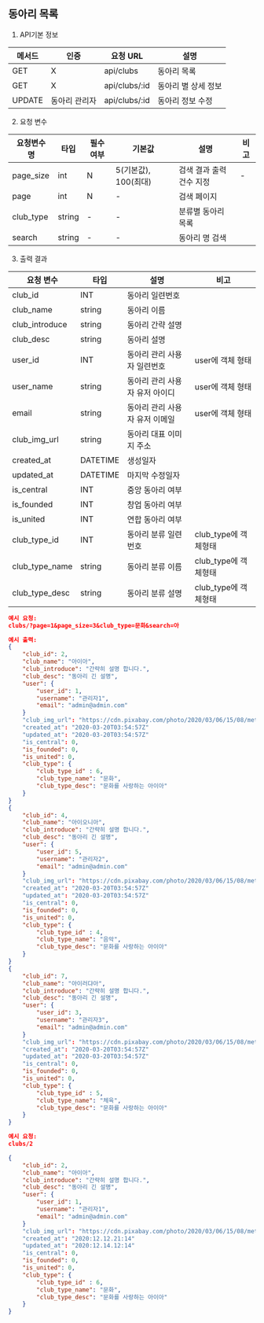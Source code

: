 ## 동아리 목록

1. API기본 정보

| 메서드 | 인증          | 요청 URL      | 설명                |
| ------ | ------------- | ------------- | ------------------- |
| GET    | X             | api/clubs     | 동아리 목록         |
| GET    | X             | api/clubs/:id | 동아리 별 상세 정보 |
| UPDATE | 동아리 관리자 | api/clubs/:id | 동아리 정보 수정    |

2. 요청 변수

| 요청변수 명 | 타입   | 필수여부 | 기본값                | 설명                     | 비고 |
| ----------- | ------ | -------- | --------------------- | ------------------------ | ---- |
| page_size   | int    | N        | 5(기본값),  100(최대) | 검색 결과 출력 건수 지정 | -    |
| page        | int    | N        | -                     | 검색 페이지              |      |
| club_type   | string | -        | -                     | 분류별 동아리 목록       |      |
| search      | string | -        | -                     | 동아리 명 검색           |      |

3. 출력 결과

| 요청 변수      | 타입     | 설명                            | 비고                 |
| -------------- | -------- | ------------------------------- | -------------------- |
| club_id        | INT      | 동아리 일련번호                 |                      |
| club_name      | string   | 동아리 이름                     |                      |
| club_introduce | string   | 동아리 간략 설명                |                      |
| club_desc      | string   | 동아리 설명                     |                      |
| user_id        | INT      | 동아리 관리 사용자 일련번호     | user에 객체 형태     |
| user_name      | string   | 동아리 관리 사용자 유저 아이디  | user에 객체 형태     |
| email          | string   | 동아리 관리 사용자 유저  이메일 | user에 객체 형태     |
| club_img_url   | string   | 동아리 대표 이미지 주소         |                      |
| created_at     | DATETIME | 생성일자                        |                      |
| updated_at     | DATETIME | 마지막 수정일자                 |                      |
| is_central     | INT      | 중앙 동아리 여부                |                      |
| is_founded     | INT      | 창업 동아리 여부                |                      |
| is_united      | INT      | 연합 동아리 여부                |                      |
| club_type_id   | INT      | 동아리 분류 일련 번호           | club_type에 객체형태 |
| club_type_name | string   | 동아리 분류 이름                | club_type에 객체형태 |
| club_type_desc | string   | 동아리 분류 설명                | club_type에 객체형태 |



```json
예시 요청:
clubs/?page=1&page_size=3&club_type=문화&search=아

예시 출력:
{
	"club_id": 2,
	"club_name": "아이아",
    "club_introduce": "간략히 설명 합니다.",
    "club_desc": "동아리 긴 설명",
    "user": {
        "user_id": 1,
        "username": "관리자1",
        "email": "admin@admin.com"
    }
    "club_img_url": "https://cdn.pixabay.com/photo/2020/03/06/15/08/metro-4907329__340.jpg"
    "created_at": "2020-03-20T03:54:57Z"
    "updated_at": "2020-03-20T03:54:57Z"
    "is_central": 0,
    "is_founded": 0,
    "is_united": 0,
    "club_type": {
    	"club_type_id" : 6,
    	"club_type_name": "문화",
    	"club_type_desc": "문화를 사랑하는 아이아"
	}
}
{
	"club_id": 4,
	"club_name": "아이오니아",
	"club_introduce": "간략히 설명 합니다.",
	"club_desc": "동아리 긴 설명",
	"user": {
        "user_id": 5,
        "username": "관리자2",
        "email": "admin@admin.com"
    }
    "club_img_url": "https://cdn.pixabay.com/photo/2020/03/06/15/08/metro-4907329__340.jpg"
    "created_at": "2020-03-20T03:54:57Z"
    "updated_at": "2020-03-20T03:54:57Z"
    "is_central": 0,
    "is_founded": 0,
    "is_united": 0,
    "club_type": {
    	"club_type_id" : 4,
    	"club_type_name": "음악",
    	"club_type_desc": "문화를 사랑하는 아이아"
	}
}
{
	"club_id": 7,
	"club_name": "아이러댜아",
	"club_introduce": "간략히 설명 합니다.",
	"club_desc": "동아리 긴 설명",
	"user": {
        "user_id": 3,
        "username": "관리자3",
        "email": "admin@admin.com"
    }
    "club_img_url": "https://cdn.pixabay.com/photo/2020/03/06/15/08/metro-4907329__340.jpg"
    "created_at": "2020-03-20T03:54:57Z"
    "updated_at": "2020-03-20T03:54:57Z"
    "is_central": 0,
    "is_founded": 0,
    "is_united": 0,
    "club_type": {
    	"club_type_id" : 5,
    	"club_type_name": "체육",
    	"club_type_desc": "문화를 사랑하는 아이아"
	}
}

예시 요청:
clubs/2

{
	"club_id": 2,
	"club_name": "아이아",
    "club_introduce": "간략히 설명 합니다.",
    "club_desc": "동아리 긴 설명",
    "user": {
        "user_id": 1,
        "username": "관리자1",
        "email": "admin@admin.com"
    }
    "club_img_url": "https://cdn.pixabay.com/photo/2020/03/06/15/08/metro-4907329__340.jpg"
    "created_at": "2020:12.12.21:14"
    "updated_at": "2020:12.14.12:14"
    "is_central": 0,
    "is_founded": 0,
    "is_united": 0,
    "club_type": {
    	"club_type_id" : 6,
    	"club_type_name": "문화",
    	"club_type_desc": "문화를 사랑하는 아이아"
	}
}
```

